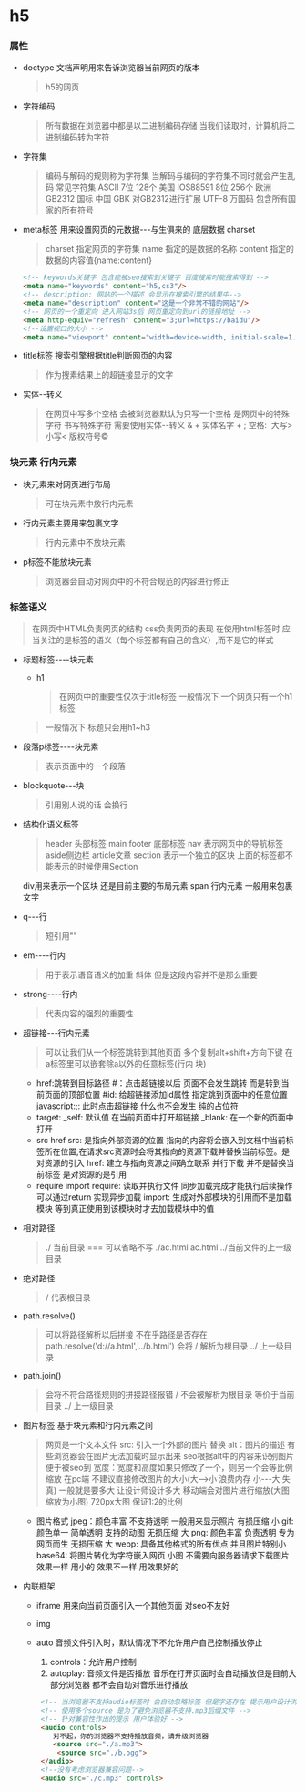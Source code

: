 # h5

### 属性

+ doctype 文档声明用来告诉浏览器当前网页的版本
  > <!DOCTYPE html> h5的网页
+ 字符编码 
  > 所有数据在浏览器中都是以二进制编码存储 
    当我们读取时，计算机将二进制编码转为字符
+ 字符集
  > 编码与解码的规则称为字符集
    当解码与编码的字符集不同时就会产生乱码
  > 常见字符集
    ASCII    7位 128个 美国
    IOS88591 8位 256个 欧洲
    GB2312   国标 中国
    GBK      对GB2312进行扩展
    UTF-8    万国码 包含所有国家的所有符号
+ meta标签  用来设置网页的元数据---与生俱来的 底层数据 charset
  > charset 指定网页的字符集
    name 指定的是数据的名称 content 指定的数据的内容值{name:content}

    ```html 
    <!-- keywords关键字 包含能被seo搜索到关键字 百度搜索时能搜索得到 -->
    <meta name="keywords" content="h5,cs3"/>
    <!-- description: 网站的一个描述 会显示在搜索引擎的结果中-->
    <meta name="description" content="这是一个非常不错的网站"/>
    <!-- 网页的一个重定向 进入网站3s后 网页重定向到url的链接地址 -->
    <meta http-equiv="refresh" content="3;url=https://baidu"/>
    <!--设置视口的大小 -->
    <meta name="viewport" content="width=device-width, initial-scale=1.0">
    ```

+ title标签 搜索引擎根据title判断网页的内容
  > 作为搜素结果上的超链接显示的文字
  
+ 实体--转义
  > 在网页中写多个空格 会被浏览器默认为只写一个空格 是网页中的特殊字符
    书写特殊字符 需要使用实体--转义
    & + 实体名字 + ; 
    空格:&nbsp; 大写&gt; 小写&lt; 版权符号&copy;



### 块元素 行内元素

+ 块元素来对网页进行布局
  > 可在块元素中放行内元素
+ 行内元素主要用来包裹文字
  > 行内元素中不放块元素
+ p标签不能放块元素
  > 浏览器会自动对网页中的不符合规范的内容进行修正

### 标签语义

   > 在网页中HTML负责网页的结构 css负责网页的表现
     在使用html标签时 应当关注的是标签的语义（每个标签都有自己的含义）,而不是它的样式

+ 标题标签----块元素
  + h1
    > 在网页中的重要性仅次于title标签 一般情况下 一个网页只有一个h1标签
  > 一般情况下 标题只会用h1~h3  
+ 段落p标签----块元素
  > 表示页面中的一个段落
+ blockquote---块
  > 引用别人说的话 会换行

+ 结构化语义标签
  > header 头部标签
    main
    footer 底部标签
    nav 表示网页中的导航标签
    aside侧边栏
    article文章
    section 表示一个独立的区块 上面的标签都不能表示的时候使用Section

    div用来表示一个区块 还是目前主要的布局元素
    span 行内元素 一般用来包裹文字

+ q---行
  > 短引用""
+ em----行内
  > 用于表示语音语义的加重 斜体 但是这段内容并不是那么重要
+ strong----行内
  > 代表内容的强烈的重要性

+ 超链接---行内元素
  > 可以让我们从一个标签跳转到其他页面 
    多个复制alt+shift+方向下键
    在a标签里可以嵌套除a以外的任意标签(行内 块)
  + href:跳转到目标路径
    #：点击超链接以后 页面不会发生跳转 而是转到当前页面的顶部位置
    #id: 给超链接添加id属性 指定跳到页面中的任意位置
    javascript:;: 此时点击超链接 什么也不会发生 纯的占位符
  + target:
    _self: 默认值 在当前页面中打开超链接
    _blank: 在一个新的页面中打开
  + src href
    src: 是指向外部资源的位置 指向的内容将会嵌入到文档中当前标签所在位置,在请求src资源时会将其指向的资源下载并替换当前标签。是对资源的引入
    href: 建立与指向资源之间确立联系 并行下载 并不是替换当前标签 是对资源的是引用
  + require import
    require: 读取并执行文件 同步加载完成才能执行后续操作 可以通过return 实现异步加载
    import: 生成对外部模块的引用而不是加载模块 等到真正使用到该模块时才去加载模块中的值

+ 相对路径
  > ./ 当前目录 === 可以省略不写 ./ac.html  ac.html
    ../当前文件的上一级目录
+ 绝对路径
  > / 代表根目录
+ path.resolve() 
  > 可以将路径解析以后拼接 不在乎路径是否存在 path.resolve('d://a.html','../b.html') 会将 
    / 解析为根目录
    ../ 上一级目录
+ path.join()
  > 会将不符合路径规则的拼接路径报错
    / 不会被解析为根目录 等价于当前目录
    ../ 上一级目录

+ 图片标签 基于块元素和行内元素之间
  > 网页是一个文本文件
    src: 引入一个外部的图片 替换
    alt：图片的描述 有些浏览器会在图片无法加载时显示出来
         seo根据alt中的内容来识别图片便于被seo到
    宽度：宽度和高度如果只修改了一个，则另一个会等比例缩放
    在pc端 不建议直接修改图片的大小(大-->小 浪费内存 小---大 失真) 一般就是要多大 让设计师设计多大 
    移动端会对图片进行缩放(大图缩放为小图) 720px大图 保证1:2的比例
  + 图片格式
    jpeg：颜色丰富 不支持透明 一般用来显示照片 有损压缩 小
    gif:  颜色单一 简单透明   支持的动图      无损压缩 大
    png:  颜色丰富 负责透明   专为网页而生    无损压缩  大
    webp: 具备其他格式的所有优点 并且图片特别小
    base64: 将图片转化为字符嵌入网页 小图  不需要向服务器请求下载图片
    效果一样 用小的 
    效果不一样 用效果好的

+ 内联框架
  + iframe 用来向当前页面引入一个其他页面 对seo不友好
  + img
  + auto 音频文件引入时，默认情况下不允许用户自己控制播放停止 
      1. controls：允许用户控制
      2. autoplay: 音频文件是否播放 音乐在打开页面时会自动播放但是目前大部分浏览器
         都不会自动对音乐进行播放

    ```html
     <!-- 当浏览器不支持audio标签时 会自动忽略标签 但是字还存在 提示用户设计浏览器 体验好 -->
     <!-- 使用多个source 是为了避免浏览器不支持.mp3后缀文件 -->
     <!-- 针对兼容性作出的提示 用户体验好 -->
     <audio controls>
        对不起，你的浏览器不支持播放音频，请升级浏览器
        <source src="./a.mp3">
         <source src="./b.ogg">
     </audio>
     <!--没有考虑浏览器兼容问题-->
     <audio src="./c.mp3" controls>
    ```